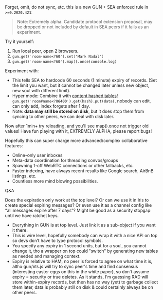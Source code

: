 Forget, omit, do not sync, etc. this is a new GUN + SEA enforced rule in `>=0.2020.421`:

 > Note: Extremely alpha. Candidate protocol extension proposal, may be dropped or not included by default in SEA peers if it fails as an experiment.

Try it yourself:

1. Run local peer, open 2 browsers.
2. `gun.get('room-name<?60').set("Mark Nadal")`
3. `gun.get('room-name<?60').map().once(console.log)`

Experiment with:

 - This tells SEA to hardcode 60 seconds (1 minute) expiry of records. (Set the limit you want, but it cannot be changed later unless new object, new soul with different limit).
 - Hyper mode: Combine it with [content hashed tables](./Content-Addressing)! `gun.get('room#name<?86400').get(hash).put(data)`, nobody can edit, can only add, index forgets after 1 day.
 - Note: **data may still be stored on disk**, but it does stop them from syncing to other peers, we can deal with disk later.

Now after 1min+ try reloading, and you'll see map().once not trigger old values!
Have fun playing with it, EXTREMELY ALPHA, please report bugs!

Hopefully this can super charge more advanced/complex collaborative features:
 - Online-only user inboxes
 - Meta-data coordination for threading convos/groups
 - Spawning 1-off WebRTC connections or other fallbacks, etc.
 - Faster indexing, have always recent results like Google search, AirBnB listings, etc.
 - Countless more mind blowing possibilities.

Q&A

Does the expiration only work at the top level? Or can we use it in Iris to create special expiring messages? Or even use it as a channel config like “all messages expire after 7 days”? Might be good as a security stopgap until we have ratchet keys.

 - Everything in GUN is at top level. Just link it as a sub-object if you want it there.
 - This is wire level, hopefully somebody can wrap it with a nice API on top so devs don't have to type protocol symbols.
 - You specify any expiry in 1 second units, but for a soul, you cannot change it, tho a wrapper on top could "switch" by generating new tables as needed and managing context.
 - Expiry is relative to HAM, no peer is forced to agree on what time it is, altho gun/nts.js will try to sync peer's time and find consensus (interesting easter eggs on this in the white paper), so don't assume expiry = security or true deletes. As it stands, I'm guessing RAD will store within-expiry records, but then has no way (yet) to garbage collect them later, data is probably still on disk & could certainly always be on other peers.
